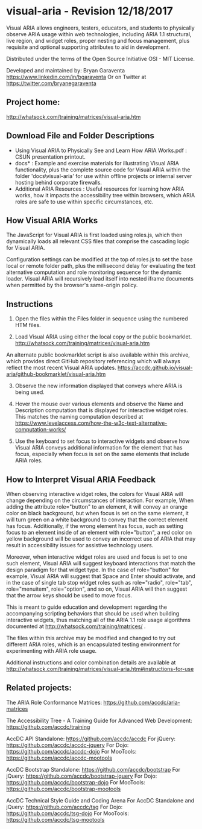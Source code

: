 # visual-aria - Revision 12/18/2017
Visual ARIA allows engineers, testers, educators, and students to physically observe ARIA usage within web technologies, including ARIA 1.1 structural, live region, and widget roles, proper nesting and focus management, plus requisite and optional supporting attributes to aid in development.

Distributed under the terms of the Open Source Initiative OSI - MIT License.

Developed and maintained by: Bryan Garaventa https://www.linkedin.com/in/bgaraventa
Or on Twitter at https://twitter.com/bryanegaraventa

Project home:
-----

http://whatsock.com/training/matrices/visual-aria.htm

Download File and Folder Descriptions
-----

* Using Visual ARIA to Physically See and Learn How ARIA Works.pdf : CSUN presentation printout.
* docs\* : Example and exercise materials for illustrating Visual ARIA functionality, plus the complete source code for Visual ARIA within the folder 'docs\visual-aria' for use within offline projects or internal server hosting behind corporate firewalls.
* Additional ARIA Resources : Useful resources for learning how ARIA works, how it impacts the accessibility tree within browsers, which ARIA roles are safe to use within specific circumstances, etc.

How Visual ARIA Works
-----

The JavaScript for Visual ARIA is first loaded using roles.js, which then dynamically loads all relevant CSS files that comprise the cascading logic for Visual ARIA.

Configuration settings can be modified at the top of roles.js to set the base local or remote folder path, plus the millisecond delay for evaluating the text alternative computation and role monitoring sequence for the dynamic loader. Visual ARIA will recursively load itself into nested iframe documents when permitted by the browser's same-origin policy.

Instructions
-----

1. Open the files within the Files folder in sequence using the numbered HTM files.

2. Load Visual ARIA using either the local copy or the public bookmarklet.
http://whatsock.com/training/matrices/visual-aria.htm

An alternate public bookmarklet script is also available within this archive, which provides direct GitHub repository referencing which will always reflect the most recent Visual ARIA updates.
https://accdc.github.io/visual-aria/github-bookmarklet/visual-aria.htm

3. Observe the new information displayed that conveys where ARIA is being used.

4. Hover the mouse over various elements and observe the Name and Description computation that is displayed for interactive widget roles. This matches the naming computation described at
https://www.levelaccess.com/how-the-w3c-text-alternative-computation-works/

5. Use the keyboard to set focus to interactive widgets and observe how Visual ARIA conveys additional information for the element that has focus, especially when focus is set on the same elements that include ARIA roles.

How to Interpret Visual ARIA Feedback
-----

When observing interactive widget roles, the colors for Visual ARIA will change depending on the circumstances of interaction. For example, When adding the attribute role="button" to an element, it will convey an orange color on black background, but when focus is set on the same element, it will turn green on a white background to convey that the correct element has focus. Additionally, if the wrong element has focus, such as setting focus to an element inside of an element with role="button", a red color on yellow background will be used to convey an incorrect use of ARIA that may result in accessibility issues for assistive technology users.

Moreover, when interactive widget roles are used and focus is set to one such element, Visual ARIA will suggest keyboard interactions that match the design paradigm for that widget type. In the case of role="button" for example, Visual ARIA will suggest that Space and Enter should activate, and in the case of single tab stop widget roles such as role="radio", role="tab", role="menuitem", role="option", and so on, Visual ARIA will then suggest that the arrow keys should be used to move focus.

This is meant to guide education and development regarding the accompanying scripting behaviors that should be used when building interactive widgets, thus matching all of the ARIA 1.1 role usage algorithms documented at http://whatsock.com/training/matrices/ .

The files within this archive may be modified and changed to try out different ARIA roles, which is an encapsulated testing environment for experimenting with ARIA role usage.

Additional instructions and color combination details are available at
http://whatsock.com/training/matrices/visual-aria.htm#instructions-for-use

Related projects:
-----

The ARIA Role Conformance Matrices: https://github.com/accdc/aria-matrices

The Accessibility Tree - A Training Guide for Advanced Web Development: https://github.com/accdc/training

AccDC API
Standalone: https://github.com/accdc/accdc
For jQuery: https://github.com/accdc/accdc-jquery
For Dojo: https://github.com/accdc/accdc-dojo
For MooTools: https://github.com/accdc/accdc-mootools

AccDC Bootstrap
Standalone: https://github.com/accdc/bootstrap
For jQuery: https://github.com/accdc/bootstrap-jquery
For Dojo: https://github.com/accdc/bootstrap-dojo
For MooTools: https://github.com/accdc/bootstrap-mootools

AccDC Technical Style Guide and Coding Arena
For AccDC Standalone and jQuery: https://github.com/accdc/tsg
For Dojo: https://github.com/accdc/tsg-dojo
For MooTools: https://github.com/accdc/tsg-mootools

